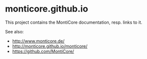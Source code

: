 # monticore.github.io
This project contains the MontiCore documentation, resp. links to it.

See also: 
* http://www.monticore.de/
* http://monticore.github.io/monticore/
* https://github.com/MontiCore/
